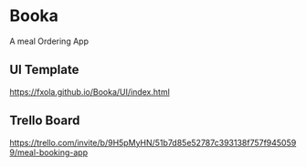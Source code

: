 # Booka
A meal Ordering App

## UI Template
https://fxola.github.io/Booka/UI/index.html

## Trello Board
https://trello.com/invite/b/9H5pMyHN/51b7d85e52787c393138f757f9450599/meal-booking-app
